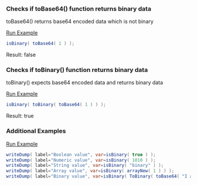 ### Checks if toBase64() function returns binary data 

toBase64() returns base64 encoded data which is not binary

<a href="https://try.boxlang.io/?code=eJzLLHbKzEssqtRQKMl3SixONTPRUDBU0FTQtOYCAH7oB6I%3D" target="_blank">Run Example</a>

```java
isBinary( toBase64( 1 ) );

```

Result: false

### Checks if toBinary() function returns binary data 

toBinary() expects base64 encoded data and returns binary data

<a href="https://try.boxlang.io/?code=eJzLLHbKzEssqtRQKMlHYiUWp5qZaCgYKmiCoDUXAAs6C3s%3D" target="_blank">Run Example</a>

```java
isBinary( toBinary( toBase64( 1 ) ) );

```

Result: true

### Additional Examples

<a href="https://try.boxlang.io/?code=eJx1j88KwjAMh%2B8%2BRehpA5ENxIvsYNnFyy76ApkEKfSPpK1lb2%2B7gRftKYHk%2B%2FJLYhVojObVgMaZ9CCkc5rQwht1JLHPlQflpbLISwOBI0EL7XmXfsgpGmL1qJB913c18hZY2WcFFPPaiBp8YcalwmKZTZTy%2BYL%2FF2zLFcPdfV93Ej2djjnRFdAAgl9jH8SmLvIPTkxslQ%3D%3D" target="_blank">Run Example</a>

```java
writeDump( label="Boolean value", var=isBinary( true ) );
writeDump( label="Numeric value", var=isBinary( 1010 ) );
writeDump( label="String value", var=isBinary( "binary" ) );
writeDump( label="Array value", var=isBinary( arrayNew( 1 ) ) );
writeDump( label="Binary value", var=isBinary( ToBinary( toBase64( "I am a string." ) ) ) );

```


